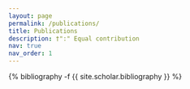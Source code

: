 ```yaml
---
layout: page
permalink: /publications/
title: Publications
description: †":" Equal contribution
nav: true
nav_order: 1
---
```

<!-- _pages/publications.md -->
<div class="publications">

{% bibliography -f {{ site.scholar.bibliography }} %}

</div>

